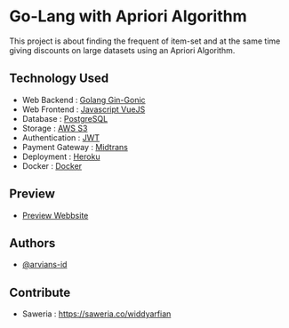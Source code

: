 
# Go-Lang with Apriori Algorithm

This project is about finding the frequent of item-set and 
at the same time giving discounts on large datasets using an Apriori Algorithm.


## Technology Used

 - Web Backend : [Golang Gin-Gonic](https://gin-gonic.com)
 - Web Frontend : [Javascript VueJS](https://vuejs.org)
 - Database : [PostgreSQL](https://www.postgresql.org)
 - Storage : [AWS S3](https://aws.amazon.com/id/s3/)
 - Authentication : [JWT](https://github.com/dgrijalva/jwt-go)
 - Payment Gateway : [Midtrans](https://midtrans.com)
 - Deployment : [Heroku](https://heroku.com)
 - Docker : [Docker](https://www.docker.com/)

## Preview

- [Preview Webbsite](https://apriori-frontend.herokuapp.com)

## Authors

- [@arvians-id](https://www.github.com/arvians-id)

## Contribute

- Saweria : https://saweria.co/widdyarfian

